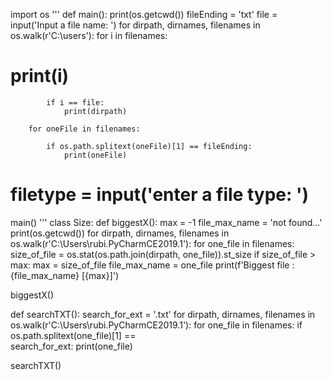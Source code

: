 import os
'''
def main():
    print(os.getcwd())
    fileEnding = 'txt'
    file = input('Input a file name: ')
    for dirpath, dirnames, filenames in os.walk(r'C:\\users'):
        for i in filenames:
#            print(i)
            if i == file:
                print(dirpath)

        for oneFile in filenames:

            if os.path.splitext(oneFile)[1] == fileEnding:
                print(oneFile)

#    filetype = input('enter a file type: ')
main()
'''
class Size:
    def biggestX():
        max = -1
        file_max_name = 'not found...'
        print(os.getcwd())
        for dirpath, dirnames, filenames in os.walk(r'C:\Users\rubi\.PyCharmCE2019.1'):
            for one_file in filenames:
                size_of_file = os.stat(os.path.join(dirpath, one_file)).st_size
                if size_of_file > max:
                    max = size_of_file
                    file_max_name = one_file
        print(f'Biggest file : {file_max_name} [{max}]')
        
biggestX()

def searchTXT():
    search_for_ext = '.txt'
    for dirpath, dirnames, filenames in os.walk(r'C:\Users\rubi\.PyCharmCE2019.1'):
        for one_file in filenames:
            if os.path.splitext(one_file)[1] == \
                    search_for_ext:
                print(one_file)

searchTXT()


